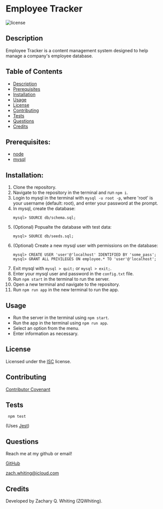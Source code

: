 # Employee Tracker
![license](https://img.shields.io/badge/License-ISC-blue)

<a name='description'></a>
## Description
Employee Tracker is a content management system designed to help manage a company's employee database.

## Table of Contents
* [Description](#Description)
* [Prerequisites](#Prerequisites)
* [Installation](#Installation)
* [Usage](#Usage)
* [License](#License)
* [Contributing](#Contributing)
* [Tests](#Tests)
* [Questions](#Questions)
* [Credits](#Credits)

<a name='Prerequisites'></a>
## Prerequisites:
* [node](https://nodejs.org/en/)
* [mysql](https://www.mysql.com/)

<a name='installation'></a>
## Installation:
1. Clone the repository.
2. Navigate to the repository in the terminal and run `npm i`.
3. Login to mysql in the terminal with `mysql -u root -p`,
    where 'root' is your username (default: root),
    and enter your password at the prompt.
4. In mysql, create the database:
    ```
    mysql> SOURCE db/schema.sql;
    ```
5. (Optional) Popualte the database with test data:
    ```
    mysql> SOURCE db/seeds.sql;
    ```
6. (Optional) Create a new mysql user with permissions on the database:
    ```
    mysql> CREATE USER 'user'@'localhost' IDENTIFIED BY 'some_pass';
    mysql> GRANT ALL PRIVILEGES ON employee.* TO 'user'@'localhost';
    ```
7. Exit mysql with `mysql > quit;` or `mysql > exit;`.
8. Enter your mysql user and password in the `config.txt` file.
9. Run `npm start` in the terminal to run the server.
10. Open a new terminal and navigate to the repository.
11. Run `npm run app` in the new terminal to run the app.

<a name='usage'></a>
## Usage
* Run the server in the terminal using `npm start`.
* Run the app in the terminal using `npm run app`.
* Select an option from the menu.
* Enter information as necessary.

<a name='license'></a>
## License
Licensed under the [ISC](./docs/LICENSE.txt) license.

<a name='contributing'></a>
## Contributing
[Contributor Covenant](./docs/contributor-covenant.txt)

<a name='tests'></a>
## Tests
```
 npm test
```
(Uses [Jest](https://www.npmjs.com/package/jest))

<a name='questions'></a>
## Questions
Reach me at my github or email!

[GitHub](https://github.com/ZQWhiting)

<zach.whiting@icloud.com>

<a name='credits'></a>
## Credits
Developed by Zachary Q. Whiting (ZQWhiting).